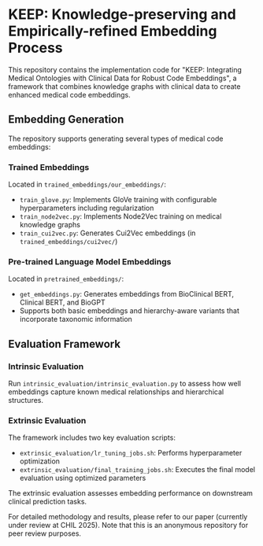 # KEEP: Knowledge-preserving and Empirically-refined Embedding Process #

This repository contains the implementation code for "KEEP: Integrating Medical Ontologies with Clinical Data for Robust Code Embeddings", a framework that combines knowledge graphs with clinical data to create enhanced medical code embeddings.

## Embedding Generation ##

The repository supports generating several types of medical code embeddings:

### Trained Embeddings ###
Located in `trained_embeddings/our_embeddings/`:
- `train_glove.py`: Implements GloVe training with configurable hyperparameters including regularization
- `train_node2vec.py`: Implements Node2Vec training on medical knowledge graphs
- `train_cui2vec.py`: Generates Cui2Vec embeddings (in `trained_embeddings/cui2vec/`)

### Pre-trained Language Model Embeddings ###
Located in `pretrained_embeddings/`:
- `get_embeddings.py`: Generates embeddings from BioClinical BERT, Clinical BERT, and BioGPT
- Supports both basic embeddings and hierarchy-aware variants that incorporate taxonomic information

## Evaluation Framework ##

### Intrinsic Evaluation ###
Run `intrinsic_evaluation/intrinsic_evaluation.py` to assess how well embeddings capture known medical relationships and hierarchical structures.

### Extrinsic Evaluation ###
The framework includes two key evaluation scripts:
- `extrinsic_evaluation/lr_tuning_jobs.sh`: Performs hyperparameter optimization
- `extrinsic_evaluation/final_training_jobs.sh`: Executes the final model evaluation using optimized parameters

The extrinsic evaluation assesses embedding performance on downstream clinical prediction tasks.

For detailed methodology and results, please refer to our paper (currently under review at CHIL 2025). Note that this is an anonymous repository for peer review purposes.
